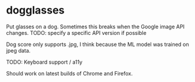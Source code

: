# dogglasses

Put glasses on a dog.
Sometimes this breaks when the Google image API changes.
TODO: specify a specific API version if possible

Dog score only supports .jpg, I think because the ML model was trained on jpeg data.

TODO: Keyboard support / a11y

Should work on latest builds of Chrome and Firefox.
